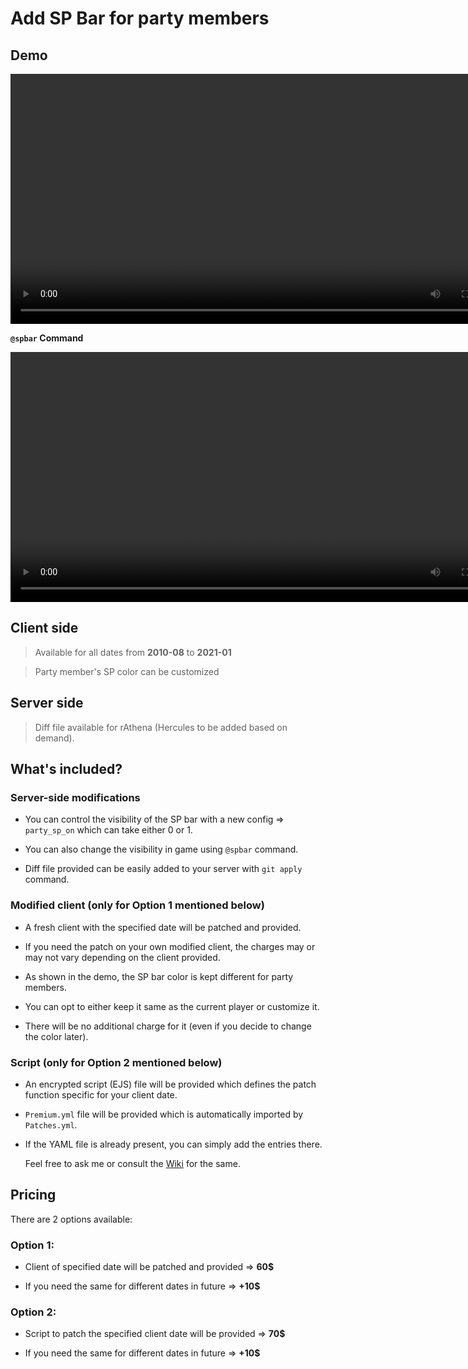 
# Add SP Bar for party members

## Demo

<video src="https://raw.githubusercontent.com/Neo-Mind/Wikages/base/WARP/Clips/SpBar_Demo.mp4" width="800" controls></video>

**`@spbar` Command**

<video src="https://raw.githubusercontent.com/Neo-Mind/Wikages/base/WARP/Clips/SpBar_cmdDemo.mp4" width="800" controls></video>

## Client side
> Available for all dates from **2010-08** to **2021-01**

> Party member's SP color can be customized

## Server side
> Diff file available for rAthena (Hercules to be added based on demand).

## What's included?

### Server-side modifications

- You can control the visibility of the SP bar with a new config => `party_sp_on` which can take either 0 or 1.

- You can also change the visibility in game using `@spbar` command.

- Diff file provided can be easily added to your server with `git apply` command.

### Modified client (only for Option 1 mentioned below)

- A fresh client with the specified date will be patched and provided.

- If you need the patch on your own modified client, the charges may or may not vary depending on the client provided.

- As shown in the demo, the SP bar color is kept different for party members. 

- You can opt to either keep it same as the current player or customize it.

- There will be no additional charge for it (even if you decide to change the color later).

### Script (only for Option 2 mentioned below)

- An encrypted script (EJS) file will be provided which defines the patch function specific for your client date.

- `Premium.yml` file will be provided which is automatically imported by `Patches.yml`.

- If the YAML file is already present, you can simply add the entries there.

  Feel free to ask me or consult the [Wiki](https://github.com/Neo-Mind/WARP/wiki/Writing-Patches#defining-patches) for the same.

## Pricing
There are 2 options available:

### Option 1:

- Client of specified date will be patched and provided => **60$**

- If you need the same for different dates in future => **+10$**

### Option 2:

- Script to patch the specified client date will be provided => **70$**

- If you need the same for different dates in future => **+10$**
